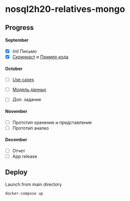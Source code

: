 # nosql2h20-relatives-mongo

## Progress

#### September

- [x] Init Письмо
- [x] [Скринкаст](https://github.com/moevm/nosql2h20-relatives-mongo/raw/master/demo/media/helloworld%20screencast.mkv) и [Пример кода](https://github.com/moevm/nosql2h20-relatives-mongo/blob/master/demo/helloworld.py)
 
#### October

- [ ] [Use cases](https://github.com/moevm/nosql2h20-relatives-mongo/wiki/Usecases)
- [ ] [Модель данных](https://github.com/moevm/nosql2h20-relatives-mongo/blob/master/demo/media/datamodel_model.jpg)

- [ ] Доп. задание
 
#### November

- [ ] Прототип хранение и представление
- [ ] Прототип анализ

#### December

- [ ] Отчет
- [ ] App release
 
## Deploy

Launch from main directory
```
docker-compose up
```
